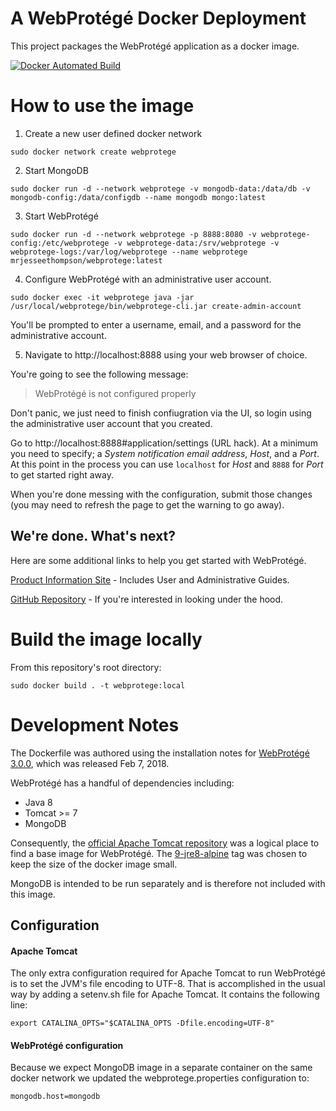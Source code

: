# A WebProtégé Docker Deployment

This project packages the WebProtégé application as a docker image.

[![Docker Automated Build](https://img.shields.io/badge/docker-automated%20build-blue.svg)](https://hub.docker.com/r/mrjesseethompson/webprotege/builds/)

# How to use the image

1. Create a new user defined docker network

  ```
  sudo docker network create webprotege
  ```

2. Start MongoDB

  ```
  sudo docker run -d --network webprotege -v mongodb-data:/data/db -v mongodb-config:/data/configdb --name mongodb mongo:latest
  ```

3. Start WebProtégé

  ```
  sudo docker run -d --network webprotege -p 8888:8080 -v webprotege-config:/etc/webprotege -v webprotege-data:/srv/webprotege -v webprotege-logs:/var/log/webprotege --name webprotege mrjesseethompson/webprotege:latest
```

4. Configure WebProtégé with an administrative user account.

  ```
  sudo docker exec -it webprotege java -jar /usr/local/webprotege/bin/webprotege-cli.jar create-admin-account
  ```

  You'll be prompted to enter a username, email, and a password for the administrative account.

5. Navigate to http://localhost:8888 using your web browser of choice.

  You're going to see the following message:

  > WebProtégé is not configured properly

  Don't panic, we just need to finish confiugration via the UI, so login using the administrative user account that you created.

  Go to http://localhost:8888#application/settings (URL hack). At a minimum you need to specify; a *System notification email address*, *Host*, and a *Port*. At this point in the process you can use `localhost` for *Host* and `8888` for *Port* to get started right away.

  When you're done messing with the configuration, submit those changes (you may need to refresh the page to get the warning to go away).

## We're done. What's next?

Here are some additional links to help you get started with WebProtégé.

[Product Information Site](https://protege.stanford.edu/products.php) - Includes User and Administrative Guides.

[GitHub Repository](https://github.com/protegeproject/webprotege) - If you're interested in looking under the hood.

# Build the image locally

From this repository's root directory:
```
sudo docker build . -t webprotege:local
```

# Development Notes

The Dockerfile was authored using the installation notes for [WebProtégé 3.0.0](https://github.com/protegeproject/webprotege/wiki/WebProt%C3%A9g%C3%A9-3.0.0-Installation), which was released Feb 7, 2018.  


WebProtégé has a handful of dependencies including:

* Java 8
* Tomcat >= 7
* MongoDB


Consequently, the [official Apache Tomcat repository](https://hub.docker.com/r/library/tomcat/) was a logical place to find a base image for WebProtégé. The [9-jre8-alpine](https://hub.docker.com/r/library/tomcat/tags/) tag was chosen to keep the size of the docker image small.

MongoDB is intended to be run separately and is therefore not included with this image.

## Configuration

#### Apache Tomcat

The only extra configuration required for Apache Tomcat to run WebProtégé is
to set the JVM's file encoding to UTF-8. That is accomplished in the usual way by adding a setenv.sh file for Apache Tomcat. It contains the following line:

```
export CATALINA_OPTS="$CATALINA_OPTS -Dfile.encoding=UTF-8"
```

#### WebProtégé configuration

Because we expect MongoDB image in a separate container on the same docker network we updated the webprotege.properties configuration to:

```
mongodb.host=mongodb
```  
